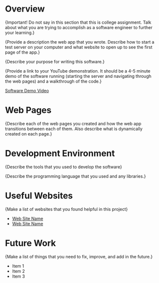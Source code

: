 # Overview

{Important!  Do not say in this section that this is college assignment.  Talk about what you are trying to accomplish as a software engineer to further your learning.}

{Provide a description the web app that you wrote. Describe how to start a test server on your computer and what website to open up to see the first page of the app.}

{Describe your purpose for writing this software.}

{Provide a link to your YouTube demonstration.  It should be a 4-5 minute demo of the software running (starting the server and navigating through the web pages) and a walkthrough of the code.}

[Software Demo Video](https://youtu.be/OxtOXacxFj8)

# Web Pages

{Describe each of the web pages you created and how the web app transitions between each of them.  Also describe what is dynamically created on each page.}

# Development Environment

{Describe the tools that you used to develop the software}

{Describe the programming language that you used and any libraries.}

# Useful Websites

{Make a list of websites that you found helpful in this project}
* [Web Site Name](http://url.link.goes.here)
* [Web Site Name](http://url.link.goes.here)

# Future Work

{Make a list of things that you need to fix, improve, and add in the future.}
* Item 1
* Item 2
* Item 3